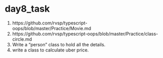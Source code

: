 # day8_task


<ol>
<li>
    https://github.com/rvsp/typescript-oops/blob/master/Practice/Movie.md
</li>
<li>
    https://github.com/rvsp/typescript-oops/blob/master/Practice/class-circle.md
</li>
<li>
    Write a “person” class to hold all the details.
</li>
<li>
    write a class to calculate uber price.
</li>
</ol>
